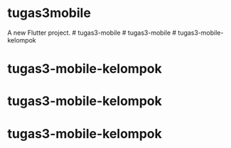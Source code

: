 # tugas3mobile

A new Flutter project.
#   t u g a s 3 - m o b i l e  
 #   t u g a s 3 - m o b i l e  
 # tugas3-mobile-kelompok
# tugas3-mobile-kelompok
# tugas3-mobile-kelompok
# tugas3-mobile-kelompok
